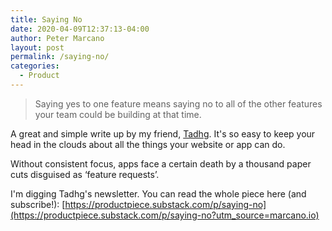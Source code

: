 ```yaml
---
title: Saying No
date: 2020-04-09T12:37:13-04:00
author: Peter Marcano
layout: post
permalink: /saying-no/
categories:
  - Product
---
```

> Saying yes to one feature means saying no to all of the other features your team could be building at that time.

A great and simple write up by my friend, [Tadhg](https://twitter.com/@tadhgol). It's so easy to keep your head in the clouds about all the things your website or app can do.

Without consistent focus, apps face a certain death by a thousand paper cuts disguised as &#8216;feature requests&#8217;.

I'm digging Tadhg's newsletter. You can read the whole piece here (and subscribe!): [https://productpiece.substack.com/p/saying-no](https://productpiece.substack.com/p/saying-no?utm_source=marcano.io)
